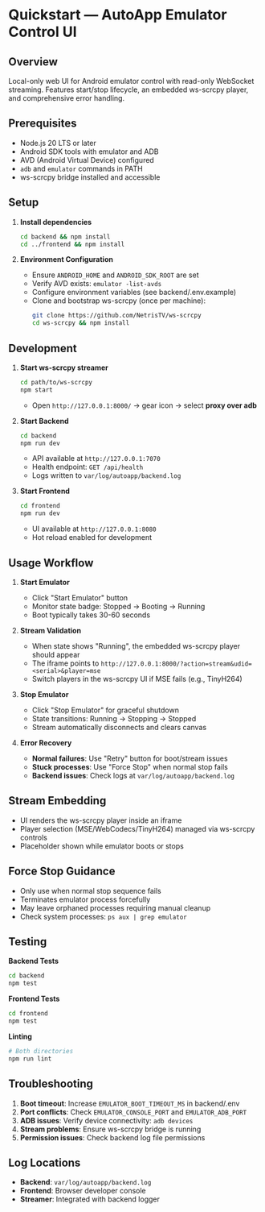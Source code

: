 # Quickstart — AutoApp Emulator Control UI

## Overview
Local-only web UI for Android emulator control with read-only WebSocket streaming. Features start/stop lifecycle, an embedded ws-scrcpy player, and comprehensive error handling.

## Prerequisites
- Node.js 20 LTS or later
- Android SDK tools with emulator and ADB
- AVD (Android Virtual Device) configured
- `adb` and `emulator` commands in PATH
- ws-scrcpy bridge installed and accessible

## Setup

1. **Install dependencies**
   ```bash
   cd backend && npm install
   cd ../frontend && npm install
   ```

2. **Environment Configuration**
   - Ensure `ANDROID_HOME` and `ANDROID_SDK_ROOT` are set
   - Verify AVD exists: `emulator -list-avds`
   - Configure environment variables (see backend/.env.example)
   - Clone and bootstrap ws-scrcpy (once per machine):
     ```bash
     git clone https://github.com/NetrisTV/ws-scrcpy
     cd ws-scrcpy && npm install
     ```

## Development

1. **Start ws-scrcpy streamer**
   ```bash
   cd path/to/ws-scrcpy
   npm start
   ```
   - Open `http://127.0.0.1:8000/` → gear icon → select **proxy over adb**

2. **Start Backend**
   ```bash
   cd backend
   npm run dev
   ```
   - API available at `http://127.0.0.1:7070`
   - Health endpoint: `GET /api/health`
   - Logs written to `var/log/autoapp/backend.log`

3. **Start Frontend**
   ```bash
   cd frontend
   npm run dev
   ```
   - UI available at `http://127.0.0.1:8080`
   - Hot reload enabled for development

## Usage Workflow

1. **Start Emulator**
   - Click "Start Emulator" button
   - Monitor state badge: Stopped → Booting → Running
   - Boot typically takes 30-60 seconds

2. **Stream Validation**
   - When state shows "Running", the embedded ws-scrcpy player should appear
   - The iframe points to `http://127.0.0.1:8000/?action=stream&udid=<serial>&player=mse`
   - Switch players in the ws-scrcpy UI if MSE fails (e.g., TinyH264)

3. **Stop Emulator**
   - Click "Stop Emulator" for graceful shutdown
   - State transitions: Running → Stopping → Stopped
   - Stream automatically disconnects and clears canvas

4. **Error Recovery**
   - **Normal failures**: Use "Retry" button for boot/stream issues
   - **Stuck processes**: Use "Force Stop" when normal stop fails
   - **Backend issues**: Check logs at `var/log/autoapp/backend.log`

## Stream Embedding
- UI renders the ws-scrcpy player inside an iframe
- Player selection (MSE/WebCodecs/TinyH264) managed via ws-scrcpy controls
- Placeholder shown while emulator boots or stops

## Force Stop Guidance
- Only use when normal stop sequence fails
- Terminates emulator process forcefully
- May leave orphaned processes requiring manual cleanup
- Check system processes: `ps aux | grep emulator`

## Testing

**Backend Tests**
```bash
cd backend
npm test
```

**Frontend Tests**
```bash
cd frontend
npm test
```

**Linting**
```bash
# Both directories
npm run lint
```

## Troubleshooting

1. **Boot timeout**: Increase `EMULATOR_BOOT_TIMEOUT_MS` in backend/.env
2. **Port conflicts**: Check `EMULATOR_CONSOLE_PORT` and `EMULATOR_ADB_PORT`
3. **ADB issues**: Verify device connectivity: `adb devices`
4. **Stream problems**: Ensure ws-scrcpy bridge is running
5. **Permission issues**: Check backend log file permissions

## Log Locations
- **Backend**: `var/log/autoapp/backend.log`
- **Frontend**: Browser developer console
- **Streamer**: Integrated with backend logger
